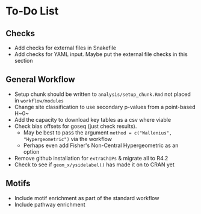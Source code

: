 # To-Do List

## Checks

- Add checks for external files in Snakefile
- Add checks for YAML input. Maybe put the external file checks in this section

## General Workflow

- Setup chunk should be written to `analysis/setup_chunk.Rmd` not placed in `workflow/modules`
- Change site classification to use secondary p-values from a point-based H~0~
- Add the capacity to download key tables as a csv where viable
- Check bias offsets for goseq (just check results). 
    + May be best to pass the argument `method = c("Wallenius", "Hypergeometric")` via the workflow
    + Perhaps even add Fisher's Non-Central Hypergeometric as an option
- Remove github installation for `extraChIPs` & migrate all to R4.2
- Check to see if `geom_x/ysidelabel()` has made it on to CRAN yet

## Motifs

- Include motif enrichment as part of the standard workflow
- Include pathway enrichment

